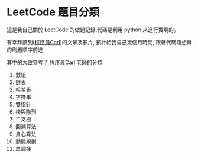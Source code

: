 # LeetCode 題目分類

這是我自己關於 LeetCode 的做題記錄,代碼是利用 python 來進行實現的。

有幸拜讀到([程序員Carl](https://github.com/youngyangyang04))的文章及影片, 預計給我自己幾個月時間, 跟著代碼隨想錄的刷題順序前進

其中的大致參考了 [程序員Carl](https://github.com/youngyangyang04) 老師的分類

1. 數組
2. 鏈表
3. 哈希表
4. 字符串
5. 雙指針
6. 棧與隊列
7. 二叉樹
8. 回溯算法
9. 貪心算法
10. 動態規劃
11. 單調棧
